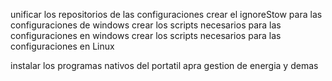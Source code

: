 unificar los repositorios de las configuraciones
crear el ignoreStow para las configuraciones de windows
crear los scripts necesarios para las configuraciones en windows
crear los scripts necesarios para las configuraciones en Linux

instalar los programas nativos del portatil apra gestion de energia y demas
